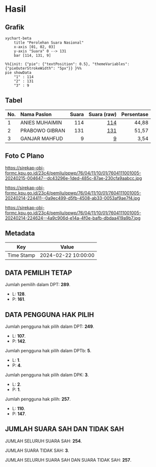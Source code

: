 # Hasil

## Grafik

```mermaid
xychart-beta
    title "Perolehan Suara Nasional"
    x-axis [01, 02, 03]
    y-axis "Suara" 0 --> 131
    bar [114, 131, 9]
```

```mermaid
%%{init: {"pie": {"textPosition": 0.5}, "themeVariables": {"pieOuterStrokeWidth": "5px"}} }%%
pie showData
    "1" : 114
    "2" : 131
    "3" : 9
```

## Tabel

| No. | Nama Paslon    | Suara | Suara (raw) | Persentase |
|:--- |:-------------- | -----:| -----------:| ----------:|
| 1   | ANIES MUHAIMIN | 114   | [114][p-1]  | 44,88      |
| 2   | PRABOWO GIBRAN | 131   | [131][p-2]  | 51,57      |
| 3   | GANJAR MAHFUD  | 9     | [9][p-3]    | 3,54       |


[p-1]: https://github.com/gigit-pemilu/pemilu-2024/blob/main/pilpres/hitung-suara/sub/76-sulawesi-barat/sub/04-polewali-mandar/sub/11-limboro/sub/1001-limboro/sub/005-tps/sub/paslon-1.txt
[p-2]: https://github.com/gigit-pemilu/pemilu-2024/blob/main/pilpres/hitung-suara/sub/76-sulawesi-barat/sub/04-polewali-mandar/sub/11-limboro/sub/1001-limboro/sub/005-tps/sub/paslon-2.txt
[p-3]: https://github.com/gigit-pemilu/pemilu-2024/blob/main/pilpres/hitung-suara/sub/76-sulawesi-barat/sub/04-polewali-mandar/sub/11-limboro/sub/1001-limboro/sub/005-tps/sub/paslon-3.txt

## Foto C Plano

https://sirekap-obj-formc.kpu.go.id/23c4/pemilu/ppwp/76/04/11/10/01/7604111001005-20240215-004647--dc43296e-1ded-485c-87ae-230cfa9aabcc.jpg

https://sirekap-obj-formc.kpu.go.id/23c4/pemilu/ppwp/76/04/11/10/01/7604111001005-20240214-224411--0a9ec499-d5fb-4508-ab33-0053af9ae7f4.jpg

https://sirekap-obj-formc.kpu.go.id/23c4/pemilu/ppwp/76/04/11/10/01/7604111001005-20240214-224624--4a9c906d-e14a-4f0e-bafb-dbdaa419a9b7.jpg


## Metadata

| Key        | Value               |
| ---------- | ------------------- |
| Time Stamp | 2024-02-22 10:00:00 |


## DATA PEMILIH TETAP

Jumlah pemilih dalam DPT: **289**.
 * L: **128**.
 * P: **161**.

## DATA PENGGUNA HAK PILIH

Jumlah pengguna hak pilih dalam DPT: **249**.
 * L: **107**.
 * P: **142**.

Jumlah pengguna hak pilih dalam DPTb: **5**.
 * L: **1**.
 * P: **4**.

Jumlah pengguna hak pilih dalam DPK: **3**.
 * L: **2**.
 * P: **1**.

Jumlah pengguna hak pilih: **257**.
 * L: **110**.
 * P: **147**.

## JUMLAH SUARA SAH DAN TIDAK SAH

JUMLAH SELURUH SUARA SAH: **254**.

JUMLAH SUARA TIDAK SAH: **3**.

JUMLAH SELURUH SUARA SAH DAN SUARA TIDAK SAH: **257**.


